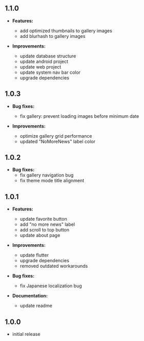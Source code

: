 ## 1.1.0
* **Features:**
    * add optimized thumbnails to gallery images
    * add blurhash to gallery images

* **Improvements:**
    * update database structure
    * update android project
    * update web project
    * update system nav bar color
    * upgrade dependencies

## 1.0.3
* **Bug fixes:**
    * fix gallery: prevent loading images before minimum date

* **Improvements:**
    * optimize gallery grid performance
    * updated "NoMoreNews" label color

## 1.0.2
* **Bug fixes:**
    * fix gallery navigation bug
    * fix theme mode title alignment

## 1.0.1
* **Features:**
    * update favorite button
    * add "no more news" label
    * add scroll to top button
    * update about page

* **Improvements:**
    * update flutter
    * upgrade dependencies
    * removed outdated workarounds

* **Bug fixes:**
    * fix Japanese localization bug

* **Documentation:**
    * update readme

## 1.0.0
* initial release